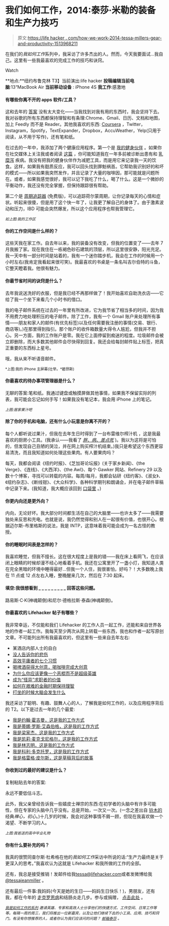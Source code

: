 # 我们如何工作，2014:泰莎·米勒的装备和生产力技巧

> 原文:[https://life hacker . com/how-we-work-2014-tessa-millers-gear-and-productivity-1513968211](https://lifehacker.com/how-we-work-2014-tessa-millers-gear-and-productivity-1513968211)

在我们的*我如何工作*系列中，我采访了许多杰出的人。然而，今天我要面试...我自己。这里有一些我最喜欢的完成工作的技巧和诀窍。

Watch

**地点:**纽约布鲁克林
T3】当前演出:life hacker
**投稿编辑当前电脑**:13“MacBook Air
**当前移动设备** : iPhone 4S
**我工作**:感激地

#### 有哪些你离不开的 apps 软件/工具？

这和去年的 [答案](https://lifehacker.com/how-we-work-tessa-millers-favorite-gear-and-productivi-5983526) 没有太大变化——当我找到对我有用的东西时，我会坚持下去。我对谷歌的所有东西都保持理智和有条理:Chrome、Gmail、日历、文档和地图，加上 Feedly 而不是 Reader。其他我喜欢的东西: [Coursera](https://www.coursera.org/) ，Twitter，Instagram，Spotify，TextExpander，Dropbox，AccuWeather，Yelp(只用于阅读，从不用于写作)，还有笔和纸。

在过去的一年中，我添加了两个健康应用程序。第一个是 [我的健身伙伴](https://lifehacker.com/most-popular-food-and-nutrition-tracking-tools-myfitne-1121876804) 。如果你在社交媒体上关注我或者阅读 [这篇](https://medium.com/ladybits-on-medium/392c86576b7) ，你可能知道我在一年多前被诊断出患有和 [乳糜泻](http://www.mayoclinic.org/diseases-conditions/celiac-disease/basics/definition/con-20030410) 疾病。我没有把我的健身伙伴作为减肥工具，而是用它来记录我一天的饮食。这样，如果我有麸质反应，我可以回头找到罪魁祸首。它帮助我识别好的和坏的模式——所以如果我突然发作，并且记录了大量的咖啡因，那可能就是问题所在。或者，如果我感觉很好，我可以记下我吃了什么，喝了什么。这是一个微妙的平衡动作，我还没有完全掌握，但保持跟踪很有帮助。

第二个是 [周期追踪器](https://itunes.apple.com/us/app/period-tracker-lite/id330376830?mt=8) (免费版)，可以追踪荷尔蒙周期，让你记录每天的心情和症状。听起来很傻，但是用了这个快一年了，让我更了解自己的身体了。由于激素波动和压力，IBD 可能会突然爆发，所以这个应用程序也帮我管理它。

<small>*如上图:我的工作区*</small>

#### 你的工作空间是什么样的？

这些天我在家工作。自去年以来，我的装备没有改变，但我的位置变了——去年 7 月我搬了家。现在我住在一栋褐色砂石建筑的顶层，所以这里很安静，阳光充足。我一天中有一部分时间是站着的，我有一个迷你踏步机，我会在工作的时候用一个小时左右(我肯定我看起来很可笑)。我最喜欢的书桌是一条名叫吉尔伯特的斗鱼，它整天瞪着我。他很有魅力。

#### 你最节省时间的诀窍是什么？

去年我说送洗好的衣服，但是我已经不再那样做了！我开始喜欢自助洗衣店——它给了我一个坐下来看几个小时书的借口。

我的电子邮件系统在过去的一年里有所改进，它为我节省了相当多的时间，因为我不用费力地处理积压的电子邮件。除了工作，我有一个 Gmail 账户来处理所有事情——朋友和家人的邮件(有优先标签)以及任何需要我注册的事情(交易、银行、商店等)。)在那里得到指引。那个账户的收件箱数量大得令人尴尬，但我并不担心。另一方面，我的工作账户是零。我在它上面停留到痴迷的程度。垃圾邮件会被立即删除，而大多数其他邮件会尽快得到回复。我还会给每封邮件贴上标签，把真正重要的东西标上星号。

哦，我从来不听语音邮件。

<small>*上图:我的 iPhone 主屏幕(壮举。*碧昂斯)</small>

#### 你最喜欢的待办事项管理器是什么？

无聊的答案:笔和纸。我通过键盘或触摸屏做其他事情，如果我不保留实际的列表，我可能会忘记如何手写！如果我没有笔记本，我会用 iPhone 上的笔记。

<small>*上图:居家果汁吧*</small>

#### 除了你的手机和电脑，还有什么小玩意是你离不开的？

每个人都听说过果汁，但我在去年生日时得到了一台布雷维尔榨汁机 ，这是我最喜欢的厨房小工具。(我承认——我看了 [*胖、病、差点死*](http://en.wikipedia.org/wiki/Fat,_Sick_and_Nearly_Dead) )。我以为这将是可怕的，但发现自己丑陋的哭泣，并在网上购买榨汁机结束。)我只是希望这个东西更容易清洗，而且我知道如何处理这些果肉。有人要果肉吗？

每天，我都会阅读《纽约时报》、《芝加哥论坛报》(关于家乡新闻)、《the Verge》、《连线》、《大西洋》、《the Awl》、每个 Gawker 网站、Refinery 29 以及数十个博客，寻找可以转载的内容。每周/每月，我都会钻研《纽约客》、《淑女》、《纽约杂志》、《断线钳》、《大众科学》、各种科学期刊和朗诵会，并在电子邮件草稿中记录下来。(我知道，我大概应该回到 [口袋里](https://lifehacker.com/im-nate-weiner-and-this-is-the-story-behind-pockets-1480599162) 。)

#### 你更内向还是更外向？

内向，无论好坏。我大部分时间都生活在自己的大脑里——也许太多了——我需要独处来反思和充电。也就是说，我仍然觉得和别人在一起很有价值，也很开心。根据迈尔斯-布里格斯的说法，我是 INTP，这意味着我可能会成为一名古怪的教授。

#### 你的睡眠时间表是怎样的？

我喜欢睡觉，但我不擅长。这在很大程度上是我的错——我在床上看网飞，在应该闭上眼睛的时候却漫不经心地看着手机。我还在公寓里开了一盏小灯，我知道人类在完全黑暗的环境中睡得最好...但我一个人住，我很害怕，好吗？！大多数晚上我在 11 点或 12 点左右入睡，整晚醒来几次，然后在 7:30 起床。

#### 填空:我很想看到 _ _ _ _ _ _ _ _ _ 回答这些问题。

路易斯·C·K(神魂颠倒)和尼尔·德格拉斯·泰森(神魂颠倒)。

#### 你最喜欢的 Lifehacker 帖子有哪些？

我非常幸运，不仅能和我们 Lifehacker 的工作人员一起工作，还能和来自世界各地的作者一起工作。我每天至少两次从网上转载一些东西，我也和作者一起写原创文章。不可能列出所有我最喜欢的，但这里有一些来自去年左右:

*   某酒店内部人士的自白
*   [没人告诉你的悲伤](http://go.redirectingat.com/?id=33330X1169095&site=kinja.com&xs=1&isjs=1&url=http%3A%2F%2Flifehacker.com%2Fthe-things-about-grief-nobody-tells-you-1383119181&xguid=2e417463960ce1883572292ea9ccaa58&xcreo=0&sref=http%3A%2F%2Ftessa.kinja.com%2Fpreview%2Fhow-we-work-tessa-miller-39-s-favorite-gear-and-produ-1504733566&pref=http%3A%2F%2Ftessa.kinja.com%2Fprivate%2Fdrafts&xtz=300&abp=1)
*   [高效平庸者的七个习惯](http://go.redirectingat.com/?id=33330X1169095&site=kinja.com&xs=1&isjs=1&url=http%3A%2F%2Flifehacker.com%2Fthe-seven-habits-of-highly-effective-mediocre-people-836361648&xguid=2e417463960ce1883572292ea9ccaa58&xcreo=0&sref=http%3A%2F%2Ftessa.kinja.com%2Fpreview%2Fhow-we-work-tessa-miller-39-s-favorite-gear-and-produ-1504733566&pref=http%3A%2F%2Ftessa.kinja.com%2Fprivate%2Fdrafts&xtz=300&abp=1)
*   [喝啤酒获得大创意，喝咖啡完成大创意](http://lifehacker.com/why-you-should-drink-beer-for-big-ideas-coffee-to-get-513262326)
*   [为什么你应该更像一个恶棍而不是超级英雄](http://lifehacker.com/why-you-should-think-less-like-a-superhero-and-more-lik-1453537125)
*   [成为“怪异”求职者的价值](http://go.redirectingat.com/?id=33330X1169095&site=kinja.com&xs=1&isjs=1&url=http%3A%2F%2Flifehacker.com%2Fthe-value-of-being-the-weird-job-candidate-1463148445&xguid=2e417463960ce1883572292ea9ccaa58&xcreo=0&sref=http%3A%2F%2Ftessa.kinja.com%2Fpreview%2Fhow-we-work-tessa-miller-39-s-favorite-gear-and-produ-1504733566&pref=http%3A%2F%2Ftessa.kinja.com%2Fprivate%2Fdrafts&xtz=300&abp=1)
*   [如何在艰难的金融时期保持理智](http://go.redirectingat.com/?id=33330X1169095&site=kinja.com&xs=1&isjs=1&url=http%3A%2F%2Flifehacker.com%2Fhow-to-stay-sane-when-youre-going-through-tough-financ-1480611134&xguid=2e417463960ce1883572292ea9ccaa58&xcreo=0&sref=http%3A%2F%2Ftessa.kinja.com%2Fpreview%2Fhow-we-work-tessa-miller-39-s-favorite-gear-and-produ-1504733566&pref=http%3A%2F%2Ftessa.kinja.com%2Fprivate%2Fdrafts&xtz=300&abp=1)
*   [打坐的时候大脑会发生什么](http://go.redirectingat.com/?id=33330X1169095&site=kinja.com&xs=1&isjs=1&url=http%3A%2F%2Flifehacker.com%2Fwhat-happens-to-the-brain-when-you-meditate-and-how-it-1202533314&xguid=2e417463960ce1883572292ea9ccaa58&xcreo=0&sref=http%3A%2F%2Ftessa.kinja.com%2Fpreview%2Fhow-we-work-tessa-miller-39-s-favorite-gear-and-produ-1504733566&pref=http%3A%2F%2Ftessa.kinja.com%2Fprivate%2Fdrafts&xtz=300&abp=1)

我还采访了聪明、有趣、鼓舞人心的人，了解我是如何工作的，以及应用程序背后的 T2。以下是过去一年的几个最爱:

*   [我是约翰·霍吉曼，这是我的工作方式](http://lifehacker.com/im-john-hodgman-and-this-is-how-i-work-1442969880)
*   [我是蒂娜·罗斯·艾森伯格，这是我的工作方式](http://lifehacker.com/im-tina-roth-eisenberg-founder-of-swissmiss-and-this-5990995)
*   [我是梁家杰，这是我的工作方式](http://go.redirectingat.com/?id=33330X1169095&site=kinja.com&xs=1&isjs=1&url=http%3A%2F%2Flifehacker.com%2Fim-tim-leong-author-of-super-graphic-and-this-is-how-730023598&xguid=2e417463960ce1883572292ea9ccaa58&xcreo=0&sref=http%3A%2F%2Ftessa.kinja.com%2Fpreview%2Fhow-we-work-tessa-miller-39-s-favorite-gear-and-produ-1504733566&pref=http%3A%2F%2Ftessa.kinja.com%2Fprivate%2Fdrafts&xtz=300&abp=1)
*   [我是凯莉·麦克戈尼格尔，这是我的工作方式](http://go.redirectingat.com/?id=33330X1169095&site=kinja.com&xs=1&isjs=1&url=http%3A%2F%2Flifehacker.com%2Fim-kelly-mcgonigal-and-this-is-how-i-work-512839700&xguid=2e417463960ce1883572292ea9ccaa58&xcreo=0&sref=http%3A%2F%2Ftessa.kinja.com%2Fpreview%2Fhow-we-work-tessa-miller-39-s-favorite-gear-and-produ-1504733566&pref=http%3A%2F%2Ftessa.kinja.com%2Fprivate%2Fdrafts&xtz=300&abp=1)
*   [我是林志明，这是我的工作方式](http://lifehacker.com/im-brian-lam-and-this-is-how-i-work-486203521)
*   [我是科利·多克托罗，这是我的工作方式](http://go.redirectingat.com/?id=33330X1169095&site=kinja.com&xs=1&isjs=1&url=http%3A%2F%2Flifehacker.com%2F5993401%2Fim-cory-doctorow-and-this-is-how-i-work&xguid=2e417463960ce1883572292ea9ccaa58&xcreo=0&sref=http%3A%2F%2Ftessa.kinja.com%2Fpreview%2Fhow-we-work-tessa-miller-39-s-favorite-gear-and-produ-1504733566&pref=http%3A%2F%2Ftessa.kinja.com%2Fprivate%2Fdrafts&xtz=300&abp=1)
*   [我是格雷格·皮尔斯，这是草稿背后的故事](http://lifehacker.com/im-greg-pierce-and-this-is-the-story-behind-drafts-1251294691)

#### 你收到过的最好的建议是什么？

复制粘贴去年的答案:

永远不要低估斗志。

此外，我父亲曾经告诉我一些嬉皮士禅宗的东西:在初学者的头脑中有许多可能性，但在专家的头脑中几乎没有。总是开始，一次又一次。(一念之差出自 [铃木的](http://en.wikipedia.org/wiki/Shunryu_Suzuki) 经典*禅心，初心*。)十几岁的时候，我会对这种事情不屑一顾，但现在我喜欢做一个渴望、不断学习的人。

<small>*上图:我爸送的高中毕业礼物*</small>

#### 你有什么要补充的吗？

我真的很赞同查尔斯·杜希格在他的*我如何工作*采访中所说的话:“生产力最终是关于更深入的思考。”我喜欢认为这就是 Lifehacker 和我所做的工作的全部。

还有，我总是接受推销！发邮件给我[tessa@lifehacker.com](mailto:tessa@lifehacker.com)或者发微博给我 [@tessajeanmiller](https://twitter.com/TessaJeanMiller) 。

还有最后一件事:我妈妈(今天是她的生日——妈妈生日快乐！)，男朋友，还有我，都在今年的 [走克罗恩病](http://online.ccfa.org/site/PageServer?pagename=TS_homepage)和结肠炎走几步。参与或捐赠， [点击此处](http://online.ccfa.org/site/TR?px=2994995&pg=personal&fr_id=4373&et=fY5wZPSoS_KICyDY6Ctsvw&s_tafId=79541) 。

<small></small>*[<small>*我是如何工作的系列*</small>](http://lifehacker.com/how-i-work/) <small>*邀请英雄、专家和高效人士分享他们的快捷方式、工作空间、日常工作等等。每隔一周的周三，我们将推出一位新嘉宾，以及让他们继续下去的小工具、应用、技巧和窍门。有没有你想推荐的人，或者你认为我们应该问的问题？*</small> [<small>*邮箱泰莎*</small>](https://mail.google.com/mail/?view=cm&fs=1&tf=1&to=tessa@lifehacker.com) <small>*。*</small>*